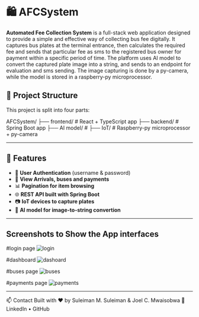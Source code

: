 # 🛍️ AFCSystem

**Automated Fee Collection System** is a full-stack web application designed to provide a simple and effective way of collecting bus fee digitally. 
It captures bus plates at the terminal entrance, then calculates the required fee and sends that particular fee as sms to the registered bus owner for payment within a specific period of time. 
The platform uses AI model to convert the captured plate image into a string, and sends to an endpoint for evaluation and sms sending.
The image capturing is done by a py-camera, while the model is stored in a raspberry-py microprocessor. 


## 📁 Project Structure

This project is split into four parts:

AFCSystem/
├── frontend/ # React + TypeScript app
├── backend/ # Spring Boot app
├── AI model/ #
├── IoT/ # Raspberry-py microprocessor + py-camera


---

## 🚀 Features

- 🔐 **User Authentication** (username & password)
- 🛒 **View Arrivals, buses and payments**
- 📊 **Pagination for item browsing**
- 🌐 **REST API built with Spring Boot**
- 📷 **IoT devices to capture plates**
- 📱 **AI model for image-to-string convertion**

---

## Screenshots to Show the App interfaces

#login page
![login](https://github.com/user-attachments/assets/c9f231f1-28c9-4b46-99f8-53a832d402dc)

#dashboard
![dashoard](https://github.com/user-attachments/assets/930e91d4-49a9-4707-9791-e014304b98fd)


#buses page
![buses](https://github.com/user-attachments/assets/e7391abe-d270-4444-956d-b221582bff09)


#payments page
![payments](https://github.com/user-attachments/assets/a1c54f69-08df-48bc-b721-53801e30fc5a)

---


📫 Contact
Built with ❤️ by 
Suleiman M. Suleiman & Joel C. Mwaisobwa
🔗 LinkedIn • GitHub



